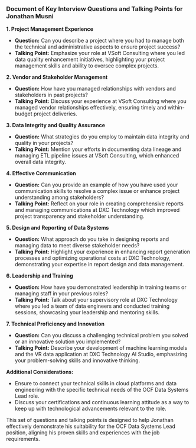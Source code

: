 ### Document of Key Interview Questions and Talking Points for Jonathan Musni

**1. Project Management Experience**
   - **Question:** Can you describe a project where you had to manage both the technical and administrative aspects to ensure project success?
   - **Talking Point:** Emphasize your role at VSoft Consulting where you led data quality enhancement initiatives, highlighting your project management skills and ability to oversee complex projects.

**2. Vendor and Stakeholder Management**
   - **Question:** How have you managed relationships with vendors and stakeholders in past projects?
   - **Talking Point:** Discuss your experience at VSoft Consulting where you managed vendor relationships effectively, ensuring timely and within-budget project deliveries.

**3. Data Integrity and Quality Assurance**
   - **Question:** What strategies do you employ to maintain data integrity and quality in your projects?
   - **Talking Point:** Mention your efforts in documenting data lineage and managing ETL pipeline issues at VSoft Consulting, which enhanced overall data integrity.

**4. Effective Communication**
   - **Question:** Can you provide an example of how you have used your communication skills to resolve a complex issue or enhance project understanding among stakeholders?
   - **Talking Point:** Reflect on your role in creating comprehensive reports and managing communications at DXC Technology which improved project transparency and stakeholder understanding.

**5. Design and Reporting of Data Systems**
   - **Question:** What approach do you take in designing reports and managing data to meet diverse stakeholder needs?
   - **Talking Point:** Highlight your experience in enhancing report generation processes and optimizing operational costs at DXC Technology, demonstrating your expertise in report design and data management.

**6. Leadership and Training**
   - **Question:** How have you demonstrated leadership in training teams or managing staff in your previous roles?
   - **Talking Point:** Talk about your supervisory role at DXC Technology where you led a team of data engineers and conducted training sessions, showcasing your leadership and mentoring skills.

**7. Technical Proficiency and Innovation**
   - **Question:** Can you discuss a challenging technical problem you solved or an innovative solution you implemented?
   - **Talking Point:** Describe your development of machine learning models and the VR data application at DXC Technology AI Studio, emphasizing your problem-solving skills and innovative thinking.

**Additional Considerations:**
- Ensure to connect your technical skills in cloud platforms and data engineering with the specific technical needs of the OCF Data Systems Lead role.
- Discuss your certifications and continuous learning attitude as a way to keep up with technological advancements relevant to the role.

This set of questions and talking points is designed to help Jonathan effectively demonstrate his suitability for the OCF Data Systems Lead position, aligning his proven skills and experiences with the job requirements.